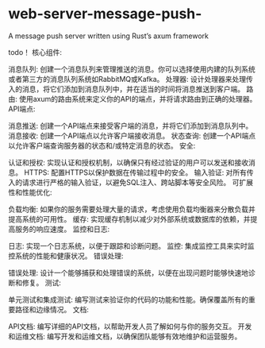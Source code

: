 # web-server-message-push-
A message push server written using Rust’s axum framework

todo！
核心组件:

消息队列: 创建一个消息队列来管理推送的消息。你可以选择使用内建的队列系统或者第三方的消息队列系统如RabbitMQ或Kafka。
处理器: 设计处理器来处理传入的消息，将它们添加到消息队列中，并在适当的时间将消息推送到客户端。
路由: 使用axum的路由系统来定义你的API的端点，并将请求路由到正确的处理器。
API端点:

消息推送: 创建一个API端点来接受客户端的消息，并将它们添加到消息队列中。
消息接收: 创建一个API端点以允许客户端接收消息。
状态查询: 创建一个API端点以允许客户端查询服务器的状态和/或特定消息的状态。
安全:

认证和授权: 实现认证和授权机制，以确保只有经过验证的用户可以发送和接收消息。
HTTPS: 配置HTTPS以保护数据在传输过程中的安全。
输入验证: 对所有传入的请求进行严格的输入验证，以避免SQL注入、跨站脚本等安全风险。
可扩展性和性能优化:

负载均衡: 如果你的服务需要处理大量的请求，考虑使用负载均衡器来分散负载并提高系统的可用性。
缓存: 实现缓存机制以减少对外部系统或数据库的依赖，并提高服务的响应速度。
监控和日志:

日志: 实现一个日志系统，以便于跟踪和诊断问题。
监控: 集成监控工具来实时监控系统的性能和健康状况。
错误处理:

错误处理: 设计一个能够捕获和处理错误的系统，以便在出现问题时能够快速地诊断和修复。
测试:

单元测试和集成测试: 编写测试来验证你的代码的功能和性能。确保覆盖所有的重要路径和边缘情况。
文档:

API文档: 编写详细的API文档，以帮助开发人员了解如何与你的服务交互。
开发和运维文档: 编写开发和运维文档，以确保团队能够有效地维护和运营服务。
